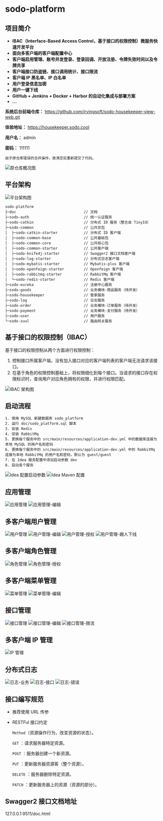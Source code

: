 # sodo-platform

## 项目简介

* **IBAC（Interface-Based Access Control，基于接口的权限控制）微服务快速开发平台**
* **面向多客户端的客户端配置中心**
* **客户端启用管理、账号并发登录、登录回调、开放注册、令牌失效时间以及令牌共享**
* **客户端接口防盗链、接口调用统计、接口限流**
* **客户端 IP 黑名单、IP 白名单**
* **用户登录信息加密**
* **用户一键下线**
* **GitHub + Jenkins + Docker + Harbor 的自动化集成与部署方案**
* **...**

**系统后台前端仓库：** https://github.com/irvingsoft/sodo-housekeeper-view-web.git

**体验地址：** https://housekeeper.sodo.cool

**用户名：** admin

**密码：** 111111

    由于原仓库错误的合并操作，故清空后重新提交了代码。

<img alt="原仓库概况图" src="https://images.gitee.com/uploads/images/2021/0813/163259_993d88d7_7701512.png">

## 平台架构

<img alt="平台架构图" src="./doc/平台架构.png">

    sodo-platform
    ├─doc 					            // 文档
    ├─sodo-auth 			            // 统一认证服务
    ├─sodo-catkin 				        // 分布式 ID 服务（整合自 TinyId）
    ├─sodo-common 					    // 公共总包
    │  ├─sodo-catkin-starter 		    // 分布式 ID 客户端
    │  ├─sodo-common-base 			    // 公共基础包
    │  ├─sodo-common-core 		        // 公共核心包
    │  ├─sodo-common-starter 	        // 公共客户端
    │  ├─sodo-knife4j-starter 	        // Swagger2 接口文档客户端
    │  ├─sodo-log-starter 		        // 分布式日志客户端
    │  ├─sodo-mybatis-starter 	        // Mybatis-plus 客户端
    │  ├─sodo-openfeign-starter         // Openfeign 客户端
    │  ├─sodo-rabbitmq-starter 		    // RabbitMq 客户端
    │  └─sodo-redis-starter 	        // Redis 客户端
    ├─sodo-eureka 					    // 注册中心服务
    ├─sodo-goods 				    	// 业务模块-商品服务（待开发）
    ├─sodo-housekeeper 			    	// 管家服务
    ├─sodo-log 			                // 日志服务
    ├─sodo-order 					    // 业务模块-订单服务（待开发）
    ├─sodo-payment 					    // 业务模块-支付服务（待开发）
    ├─sodo-user 					    // 用户服务
    └─sodo-zuul 					    // 路由网关服务

## 基于接口的权限控制（IBAC）

基于接口的权限控制从两个方面进行权限控制：

1. 控制接口所属客户端，没有加入接口对应的客户端列表的客户端无法请求该接口。
2. 在基于角色的权限控制基础上，将权限细化到每个接口。当请求的接口存在权限标识时，查询用户对应角色拥有的权限，并进行权限匹配。

<img alt="IBAC 架构图" src="doc/基于接口的权限控制.png">

## 启动流程

```
1. 使用 MySQL 新建数据库 sodo_platform
2. 运行 doc/sodo_platform.sql 脚本
3. 安装 Redis
4. 安装 RabbitMq
5. 更换每个服务中的 src/main/resources/application-dev.yml 中的数据库连接为本地 MySQL 的用户名和密码
6. 更换每个服务中的 src/main/resources/application-dev.yml 中的 RabbitMq 连接为本地 RabbitMq 的用户名和密码，默认为 guest/guest
7. 在 Idea 服务配置中添加启动参数 dev
8. 启动各个服务
```

<img alt="Idea 配置启动参数" src="doc/Idea%20配置启动参数.png">
<img alt="Idea Maven 配置" src="doc/Idea%20Maven%20配置.png">

## 应用管理

<img alt="应用管理" src="doc/应用管理.jpg">
<img alt="应用管理-编辑" src="doc/应用管理-编辑.png">

## 多客户端用户管理

<img alt="用户管理" src="doc/用户管理.png">
<img alt="用户管理-编辑" src="doc/用户管理-编辑.png">
<img alt="用户管理-授权" src="doc/用户管理-授权.png">
<img alt="用户管理-踢人下线" src="doc/用户管理-踢人下线.png">

## 多客户端角色管理

<img alt="角色管理" src="doc/角色管理.png">
<img alt="角色管理-授权" src="doc/角色管理-授权.png">

## 多客户端菜单管理

<img alt="菜单管理" src="doc/菜单管理.png">
<img alt="菜单管理-编辑" src="doc/菜单管理-编辑.png">

## 接口管理

<img alt="接口管理" src="doc/接口管理.png">
<img alt="接口管理-编辑" src="doc/接口管理-编辑.png">
<img alt="接口管理-限流" src="doc/接口管理-限流.png">

## 多客户端 IP 管理

<img alt="IP 管理" src="doc/IP 管理.png">

## 分布式日志

<img alt="日志-业务" src="doc/日志-业务.png">
<img alt="日志-接口" src="doc/日志-接口.png">
<img alt="日志-错误" src="doc/日志-错误.png">

## 接口编写规范

* 推荐使用 URL 传参
* RESTFul 接口约定

  `Method`（资源操作行为，改变资源的状态）。

  `GET` ：请求服务器特定资源。

  `POST` ：服务器创建一个新资源。

  `PUT` ：更新服务器资源客（整个资源）。

  `DELETE` ：服务器删除特定资源。

  `PATCH` ：更新服务器上的资源（资源的部分）。

## Swagger2 接口文档地址

127.0.0.1:9511/doc.html
